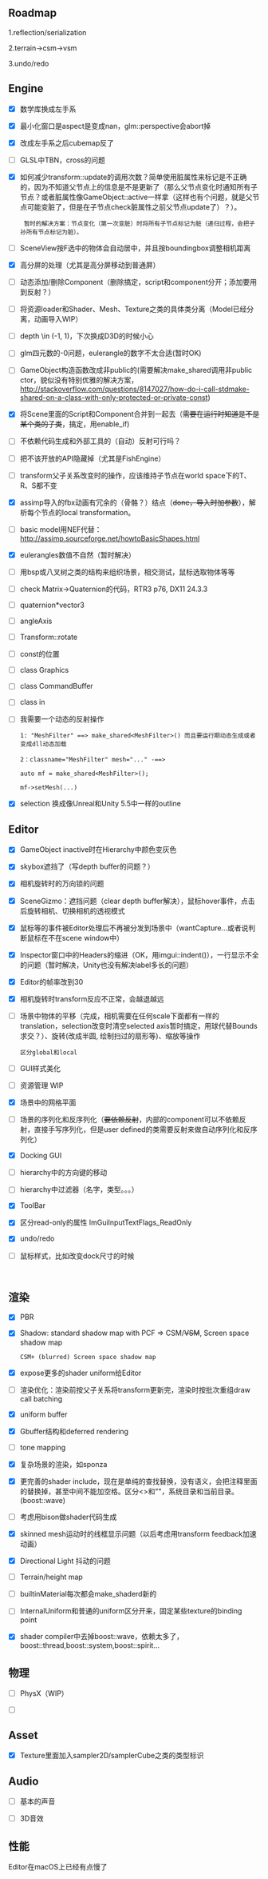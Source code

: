 ## Roadmap

1.reflection/serialization

2.terrain->csm->vsm

3.undo/redo





## Engine

- [x] 数学库换成左手系

- [x] 最小化窗口是aspect是变成nan，glm::perspective会abort掉

- [x] 改成左手系之后cubemap反了

- [ ] GLSL中TBN，cross的问题

- [x] 如何减少transform::update的调用次数？简单使用脏属性来标记是不正确的，因为不知道父节点上的信息是不是更新了（那么父节点变化时通知所有子节点？或者脏属性像GameObject::active一样拿（这样也有个问题，就是父节点可能变脏了，但是在子节点check脏属性之前父节点update了）？）。

      ​	暂时的解决方案：节点变化（第一次变脏）时将所有子节点标记为脏（递归过程，会把子孙所有节点标记为脏）。

- [ ] SceneView按F选中的物体会自动居中，并且按boundingbox调整相机距离

- [x] 高分屏的处理（尤其是高分屏移动到普通屏）

- [ ] 动态添加/删除Component（删除搞定，script和component分开；添加要用到反射？）

- [ ] 将资源loader和Shader、Mesh、Texture之类的具体类分离（Model已经分离，动画导入WIP）

- [ ] depth \in (-1, 1)，下次换成D3D的时候小心

- [ ] glm四元数的-0问题，eulerangle的数字不太合适(暂时OK)

- [ ] GameObject构造函数改成非public的(需要解决make_shared调用非public ctor，貌似没有特别优雅的解决方案，http://stackoverflow.com/questions/8147027/how-do-i-call-stdmake-shared-on-a-class-with-only-protected-or-private-const)

- [x] 将Scene里面的Script和Component合并到一起去（~~需要在运行时知道是不是某个类的子类~~，搞定，用enable_if)

- [ ] 不依赖代码生成和外部工具的（自动）反射可行吗？

- [ ] 把不该开放的API隐藏掉（尤其是FishEngine）

- [ ] transform父子关系改变时的操作，应该维持子节点在world space下的T、R、S都不变

- [x] assimp导入的fbx动画有冗余的（骨骼？）结点（~~done，导入时加参数~~），解析每个节点的local transformation。

- [ ] basic model用NEF代替：http://assimp.sourceforge.net/howtoBasicShapes.html

- [x] eulerangles数值不自然（暂时解决）

- [ ] 用bsp或八叉树之类的结构来组织场景，相交测试，鼠标选取物体等等

- [ ] check Matrix->Quaternion的代码，RTR3 p76, DX11 24.3.3

- [ ] quaternion*vector3

- [ ] angleAxis

- [ ] Transform::rotate

- [ ] const的位置

- [ ] class Graphics

- [ ] class CommandBuffer

- [ ] class in

- [ ] 我需要一个动态的反射操作

      1: "MeshFilter" ==> make_shared<MeshFilter>() 而且要运行期动态生成或者变成dll动态加载

      2：classname="MeshFilter" mesh="..." -==> 

      auto mf = make_shared<MeshFilter>();

      mf->setMesh(...)

- [x] selection 换成像Unreal和Unity 5.5中一样的outline

## Editor

- [x] GameObject inactive时在Hierarchy中颜色变灰色​

- [x] skybox遮挡了（写depth buffer的问题？）

- [x] 相机旋转时的万向锁的问题

- [x] SceneGizmo：遮挡问题（clear depth buffer解决），鼠标hover事件，点击后旋转相机、切换相机的透视模式

- [x] 鼠标等的事件被Editor处理后不再被分发到场景中（wantCapture...或者说判断鼠标在不在scene window中）

- [x] Inspector窗口中的Headers的缩进（OK，用imgui::indent()），一行显示不全的问题（暂时解决，Unity也没有解决label多长的问题）

- [x] Editor的帧率改到30

- [x] 相机旋转时transform反应不正常，会越退越远

- [ ] 场景中物体的平移（完成，相机需要在任何scale下面都有一样的translation，selection改变时清空selected axis暂时搞定，用球代替Bounds求交？）、旋转(改成半圆, 绘制扫过的扇形等)、缩放等操作

      区分global和local

- [ ] GUI样式美化

- [ ] 资源管理 WIP

- [x] 场景中的网格平面

- [ ] 场景的序列化和反序列化（~~要依赖反射~~，内部的component可以不依赖反射，直接手写序列化，但是user defined的类需要反射来做自动序列化和反序列化）

- [x] Docking GUI

- [ ] hierarchy中的方向键的移动

- [ ] hierarchy中过滤器（名字，类型。。。）

- [x] ToolBar

- [x] 区分read-only的属性 ImGuiInputTextFlags_ReadOnly

- [x] undo/redo

- [ ] 鼠标样式，比如改变dock尺寸的时候

      ​



## 渲染

- [x] PBR

- [x] Shadow: standard shadow map with PCF => CSM/~~VSM~~, Screen space shadow map

      CSM+ (blurred) Screen space shadow map

- [x] expose更多的shader uniform给Editor

- [ ] 渲染优化：渲染前按父子关系将transform更新完，渲染时按批次重组draw call batching

- [x] uniform buffer

- [x] Gbuffer结构和deferred rendering

- [ ] tone mapping

- [x] 复杂场景的渲染，如sponza

- [x] 更完善的shader include，现在是单纯的查找替换，没有语义，会把注释里面的替换掉，甚至中间不能加空格。区分<>和""，系统目录和当前目录。(boost::wave)

- [ ] 考虑用bison做shader代码生成

- [x] skinned mesh运动时的线框显示问题（以后考虑用transform feedback加速动画）

- [x] Directional Light 抖动的问题

- [ ] Terrain/height map

- [ ] builtinMaterial每次都会make_shaderd新的

- [ ] InternalUniform和普通的uniform区分开来，固定某些texture的binding point

- [x] shader compiler中去掉boost::wave，依赖太多了，boost::thread,boost::system,boost::spirit...



## 物理

- [ ] PhysX（WIP）
- [ ] ​



## Asset

- [x] Texture里面加入sampler2D/samplerCube之类的类型标识




## Audio

- [ ] 基本的声音
- [ ] 3D音效


## 性能

Editor在macOS上已经有点慢了